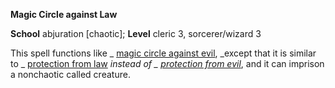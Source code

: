  **Magic Circle against Law**

**School** abjuration [chaotic]; **Level** cleric 3, sorcerer/wizard 3

This spell functions like _ [magic circle against evil](magicCircleAgainstEvil.md#_magic-circle-against-evil), _except that it is similar to _ [protection from law](protectionFromLaw.md#_protection-from-law) _instead of _ [protection from evil](protectionFromEvil.md#_protection-from-evil)_, and it can imprison a nonchaotic called creature.

